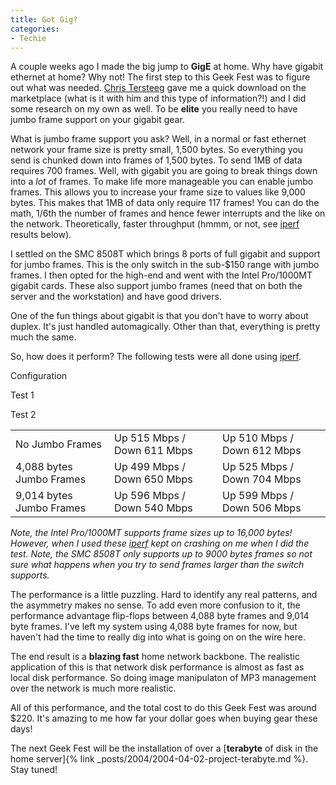 ```yaml
---
title: Got Gig?
categories:
- Techie
---
```


A couple weeks ago I made the big jump to **GigE** at home. Why have gigabit ethernet at home? Why not!
The first step to this Geek Fest was to figure out what was needed. [Chris Tersteeg](http://www.tersteeg.org/) gave me a quick download on the marketplace (what is it with him and this type of information?!) and I did some research on my own as well. To be **elite** you really need to have jumbo frame support on your gigabit gear.

What is jumbo frame support you ask? Well, in a normal or fast ethernet network your frame size is pretty small, 1,500 bytes. So everything you send is chunked down into frames of 1,500 bytes. To send 1MB of data requires 700 frames. Well, with gigabit you are going to break things down into a _lot_ of frames. To make life more manageable you can enable jumbo frames. This allows you to increase your frame size to values like 9,000 bytes. This makes that 1MB of data only require 117 frames! You can do the math, 1/6th the number of frames and hence fewer interrupts and the like on the network. Theoretically, faster throughput (hmmm, or not, see [iperf](http://dast.nlanr.net/Projects/Iperf/) results below).

I settled on the SMC 8508T which brings 8 ports of full gigabit and support for jumbo frames. This is the only switch in the sub-$150 range with jumbo frames. I then opted for the high-end and went with the Intel Pro/1000MT gigabit cards. These also support jumbo frames (need that on both the server and the workstation) and have good drivers.

One of the fun things about gigabit is that you don't have to worry about duplex. It's just handled automagically. Other than that, everything is pretty much the same.

So, how does it perform? The following tests were all done using [iperf](http://dast.nlanr.net/Projects/Iperf/).


<table cellpadding="2" border="0" align="center" cellspacing="0" >
<tbody >
<tr >
Configuration

Test 1

Test 2
</tr>
<tr >

<td >No Jumbo Frames
</td>

<td >Up 515 Mbps / Down 611 Mbps
</td>

<td >Up 510 Mbps / Down 612 Mbps
</td>
</tr>
<tr >

<td >4,088 bytes Jumbo Frames 
</td>

<td >Up 499 Mbps / Down 650 Mbps 
</td>

<td >Up 525 Mbps / Down 704 Mbps 
</td>
</tr>
<tr >

<td >9,014 bytes Jumbo Frames
</td>

<td >Up 596 Mbps / Down 540 Mbps
</td>

<td >Up 599 Mbps / Down 506 Mbps
</td>
</tr>
</tbody>
</table>


_Note, the Intel Pro/1000MT supports frame sizes up to 16,000 bytes! However, when I used these [iperf](http://dast.nlanr.net/Projects/Iperf/) kept on crashing on me when I did the test. Note, the SMC 8508T only supports up to 9000 bytes frames so not sure what happens when you try to send frames larger than the switch supports._

The performance is a little puzzling. Hard to identify any real patterns, and the asymmetry makes no sense. To add even more confusion to it, the performance advantage flip-flops between 4,088 byte frames and 9,014 byte frames. I've left my system using 4,088 byte frames for now, but haven't had the time to really dig into what is going on on the wire here.

The end result is a **blazing fast** home network backbone. The realistic application of this is that network disk performance is almost as fast as local disk performance. So doing image manipulaton of MP3 management over the network is much more realistic.

All of this performance, and the total cost to do this Geek Fest was around $220. It's amazing to me how far your dollar goes when buying gear these days!

The next Geek Fest will be the installation of over a [**terabyte** of disk in the home server]{% link _posts/2004/2004-04-02-project-terabyte.md %}. Stay tuned!
